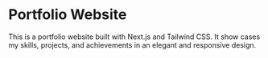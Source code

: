 # Portfolio Website

This is a portfolio website built with Next.js and Tailwind CSS. It show cases my skills, projects, and achievements in an elegant and responsive design.

